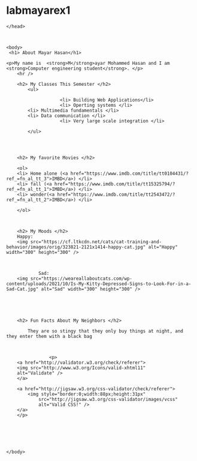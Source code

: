 # labmayarex1
<!DOCTYPE html>
<html lang="en" >
	<head>
		<meta http-equiv="Content-Type" content="text/html; charset=UTF-8" />
		<title> About Mayar </title>
		 
		
	</head>



	<body>
	 <h1> About Mayar Hasan</h1>
	
	<p>My name is  <strong>M</strong>ayar Mohammed Hasan and I am <strong>Computer engineering student</strong>. </p>
		<hr />
		           
		<h2> My Classes This Semester </h2>
			<ul>

                        <li> Building Web Applications</li>
                        <li> Operting systems </li>
			<li> Multimedia fundamentals </li>
			<li> Data communication </li>
                        <li> Very large scale integration </li>
                        
			</ul>
		

		
		
		<h2> My favorite Movies </h2>
		
		<ol>
		<li> Home alone (<a href="https://www.imdb.com/title/tt0104431/?ref_=fn_al_tt_3">IMBD</a>) </li>
		<li> fall (<a href="https://www.imdb.com/title/tt15325794/?ref_=fn_al_tt_1">IMBD</a>) </li>
		<li> wonder(<a href="https://www.imdb.com/title/tt2543472/?ref_=fn_al_tt_2">IMBD</a>) </li>
		
		</ol>
		

		
		<h2> My Moods </h2>
		Happy:
		<img src="https://cf.ltkcdn.net/cats/cat-training-and-behavior/images/orig/323821-2121x1414-happy-cat.jpg" alt="Happy" width="300" height="300" />
		


                Sad:
		<img src="https://weareallaboutcats.com/wp-content/uploads/2021/10/Is-My-Kitty-Depressed-Signs-to-Look-For-in-a-Sad-Cat.jpg" alt="Sad" width="300" height="300" />
		

	

		
		<h2> Fun Facts About My Neighbors </h2>
		
			They are so stingy that they only buy things at night, and they enter them with a black bag
		
		
			
					<p>
		<a href="http://validator.w3.org/check/referer">
		<img src="http://www.w3.org/Icons/valid-xhtml11"
		alt="Validate" />
		</a>
	
		<a href="http://jigsaw.w3.org/css-validator/check/referer">
			<img style="border:0;width:88px;height:31px"
				src="http://jigsaw.w3.org/css-validator/images/vcss"
				alt="Valid CSS!" />
		</a>
		</p>






	</body>
</html> 
